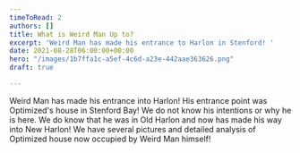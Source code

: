 ```yaml
---
timeToRead: 2
authors: []
title: What is Weird Man Up to?
excerpt: 'Weird Man has made his entrance to Harlon in Stenford! '
date: 2021-08-28T06:00:00+00:00
hero: "/images/1b7ffa1c-a5ef-4c6d-a23e-442aae363626.png"
draft: true

---
```

Weird Man has made his entrance into Harlon!  His entrance point was Optimized's house in Stenford Bay!  We do not know his intentions or why he is here.  We do know that he was in Old Harlon and now has made his way into New Harlon!  We have several pictures and detailed analysis of Optimized house now occupied by Weird Man himself! 